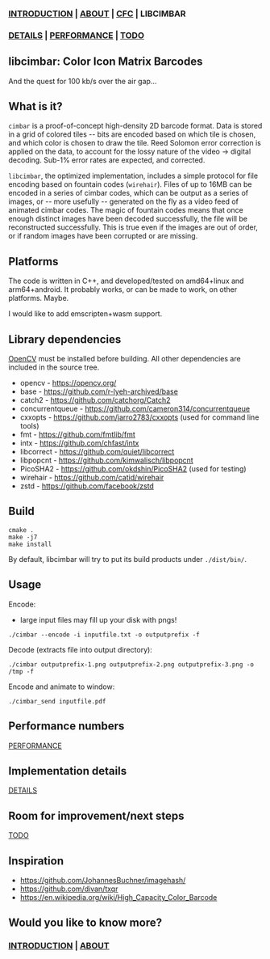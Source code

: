 ### [INTRODUCTION](https://github.com/sz3/cimbar) | [ABOUT](https://github.com/sz3/cimbar/blob/master/ABOUT.md) | [CFC](https://github.com/sz3/cfc) | LIBCIMBAR
### [DETAILS](DETAILS.md) | [PERFORMANCE](PERFORMANCE.md) | [TODO](TODO.md)

## libcimbar: Color Icon Matrix Barcodes
And the quest for 100 kb/s over the air gap...

## What is it?

`cimbar` is a proof-of-concept high-density 2D barcode format. Data is stored in a grid of colored tiles -- bits are encoded based on which tile is chosen, and which color is chosen to draw the tile. Reed Solomon error correction is applied on the data, to account for the lossy nature of the video -> digital decoding. Sub-1% error rates are expected, and corrected.

`libcimbar`, the optimized implementation, includes a simple protocol for file encoding based on fountain codes (`wirehair`). Files of up to 16MB can be encoded in a series of cimbar codes, which can be output as a series of images, or -- more usefully -- generated on the fly as a video feed of animated cimbar codes. The magic of fountain codes means that once enough distinct images have been decoded successfully, the file will be reconstructed successfully. This is true even if the images are out of order, or if random images have been corrupted or are missing.

## Platforms

The code is written in C++, and developed/tested on amd64+linux and arm64+android. It probably works, or can be made to work, on other platforms. Maybe.

I would like to add emscripten+wasm support.

## Library dependencies

[OpenCV](https://opencv.org/) must be installed before building. All other dependencies are included in the source tree.

* opencv - https://opencv.org/
* base - https://github.com/r-lyeh-archived/base
* catch2 - https://github.com/catchorg/Catch2
* concurrentqueue - https://github.com/cameron314/concurrentqueue
* cxxopts - https://github.com/jarro2783/cxxopts (used for command line tools)
* fmt - https://github.com/fmtlib/fmt
* intx - https://github.com/chfast/intx
* libcorrect - https://github.com/quiet/libcorrect
* libpopcnt - https://github.com/kimwalisch/libpopcnt
* PicoSHA2 - https://github.com/okdshin/PicoSHA2 (used for testing)
* wirehair - https://github.com/catid/wirehair
* zstd - https://github.com/facebook/zstd

## Build

```
cmake .
make -j7
make install
```

By default, libcimbar will try to put its build products under `./dist/bin/`.

## Usage

Encode:
* large input files may fill up your disk with pngs!

```
./cimbar --encode -i inputfile.txt -o outputprefix -f
```

Decode (extracts file into output directory):
```
./cimbar outputprefix-1.png outputprefix-2.png outputprefix-3.png -o /tmp -f
```

Encode and animate to window:
```
./cimbar_send inputfile.pdf
```

## Performance numbers

[PERFORMANCE](PERFORMANCE.md)

## Implementation details

[DETAILS](DETAILS.md)

## Room for improvement/next steps

[TODO](TODO.md)

## Inspiration

* https://github.com/JohannesBuchner/imagehash/
* https://github.com/divan/txqr
* https://en.wikipedia.org/wiki/High_Capacity_Color_Barcode

## Would you like to know more?

### [INTRODUCTION](https://github.com/sz3/cimbar) | [ABOUT](https://github.com/sz3/cimbar/ABOUT.md)

